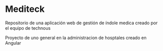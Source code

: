# Mediteck
Repositorio de una aplicación web de gestión de índole medica creado por el equipo de technous

Proyecto de uno general en la administracion de hosptales creado en Angular
